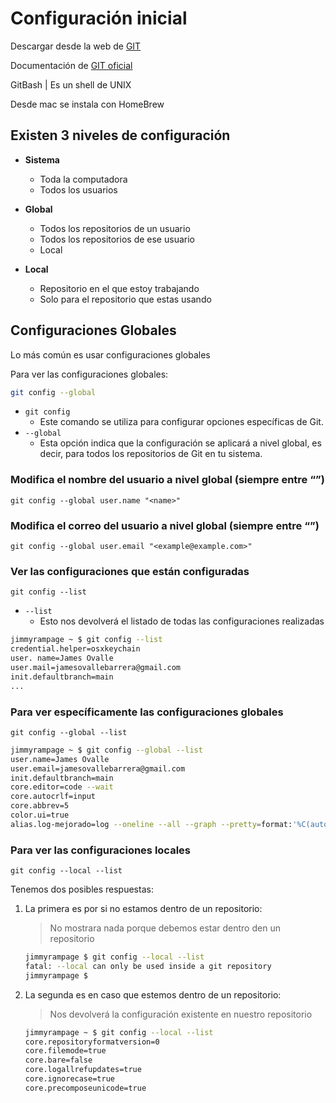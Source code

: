 # Configuración inicial

Descargar desde la web de [GIT](git-scm.com)

Documentación de [GIT oficial](https://git-scm.com/doc)

GitBash | Es un shell de UNIX

Desde mac se instala con HomeBrew

## Existen 3 niveles de configuración

* **Sistema**
  * Toda la computadora
  * Todos los usuarios

* **Global**
  * Todos los repositorios de un usuario
  * Todos los repositorios de ese usuario
  * Local

* **Local**
  * Repositorio en el que estoy trabajando
  * Solo para el repositorio que estas usando

## Configuraciones Globales

Lo más común es usar configuraciones globales

Para ver las configuraciones globales:

```zsh
git config --global
```

* `git config`
  * Este comando se utiliza para configurar opciones específicas de Git.
* `--global`
  * Esta opción indica que la configuración se aplicará a nivel global, es decir, para todos los repositorios de Git en tu sistema.

### Modifica el nombre del usuario a nivel global (siempre entre “”)

`git config --global user.name "<name>"`

### Modifica el correo del usuario a nivel global (siempre entre “”)

`git config --global user.email "<example@example.com>"`

### Ver las configuraciones que están configuradas

`git config --list`

* `--list`
  * Esto nos devolverá el listado de todas las configuraciones realizadas

```zsh
jimmyrampage ~ $ git config --list
credential.helper=osxkeychain
user. name=James Ovalle
user.mail=jamesovallebarrera@gmail.com
init.defaultbranch=main
...
```

### Para ver específicamente las configuraciones globales

`git config --global --list`

```zsh
jimmyrampage ~ $ git config --global --list
user.name=James Ovalle
user.email=jamesovallebarrera@gmail.com
init.defaultbranch=main
core.editor=code --wait
core.autocrlf=input
core.abbrev=5
color.ui=true
alias.log-mejorado=log --oneline --all --graph --pretty=format:'%C(auto)%h%d %s %C(blue)%C(bold)%cr'
```

### Para ver las configuraciones locales

`git config --local --list`

Tenemos dos posibles respuestas:

1. La primera es por si no estamos dentro de un repositorio:

    >No mostrara nada porque debemos estar dentro den un repositorio

    ```zsh
    jimmyrampage $ git config --local --list
    fatal: --local can only be used inside a git repository
    jimmyrampage $
    ```

2. La segunda es en caso que estemos dentro de un repositorio:

    >Nos devolverá la configuración existente en nuestro repositorio

    ```zsh
    jimmyrampage ~ $ git config --local --list
    core.repositoryformatversion=0
    core.filemode=true
    core.bare=false
    core.logallrefupdates=true
    core.ignorecase=true
    core.precomposeunicode=true
    ```
